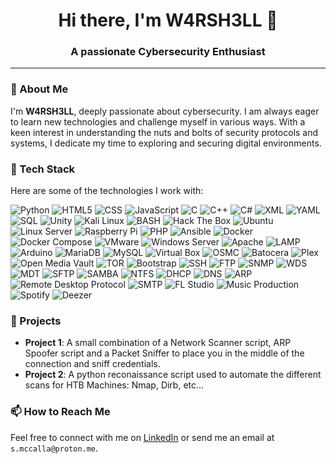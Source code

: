 <h1 align="center">Hi there, I'm W4RSH3LL 🐚</h1>

<h3 align="center">A passionate Cybersecurity Enthusiast</h3>

---

### 🌱 About Me

I'm **W4RSH3LL**, deeply passionate about cybersecurity. I am always eager to learn new technologies and challenge myself in various ways. With a keen interest in understanding the nuts and bolts of security protocols and systems, I dedicate my time to exploring and securing digital environments.

### 💼 Tech Stack

Here are some of the technologies I work with:

![Python](https://img.shields.io/badge/Python-3776AB?style=for-the-badge&logo=python&logoColor=white)
![HTML5](https://img.shields.io/badge/HTML5-E34F26?style=for-the-badge&logo=html5&logoColor=white)
![CSS](https://img.shields.io/badge/CSS-1572B6?style=for-the-badge&logo=css3&logoColor=white)
![JavaScript](https://img.shields.io/badge/JavaScript-F7DF1E?style=for-the-badge&logo=javascript&logoColor=black)
![C](https://img.shields.io/badge/C-00599C?style=for-the-badge&logo=c&logoColor=white)
![C++](https://img.shields.io/badge/C++-00599C?style=for-the-badge&logo=c%2B%2B&logoColor=white)
![C#](https://img.shields.io/badge/C%23-239120?style=for-the-badge&logo=c-sharp&logoColor=white)
![XML](https://img.shields.io/badge/XML-0077B5?style=for-the-badge&logo=xml&logoColor=white)
![YAML](https://img.shields.io/badge/YAML-0B0C10?style=for-the-badge&logo=yaml&logoColor=white)
![SQL](https://img.shields.io/badge/SQL-4479A1?style=for-the-badge&logo=mysql&logoColor=white)
![Unity](https://img.shields.io/badge/Unity-FFFFFF?style=for-the-badge&logo=unity&logoColor=black)
![Kali Linux](https://img.shields.io/badge/Kali_Linux-557C94?style=for-the-badge&logo=kali-linux&logoColor=white)
![BASH](https://img.shields.io/badge/BASH-4EAA25?style=for-the-badge&logo=gnu-bash&logoColor=white)
![Hack The Box](https://img.shields.io/badge/Hack_The_Box-9FEF00?style=for-the-badge&logo=hackthebox&logoColor=white)
![Ubuntu](https://img.shields.io/badge/Ubuntu-E95420?style=for-the-badge&logo=ubuntu&logoColor=white)
![Linux Server](https://img.shields.io/badge/Linux_Server-FCC624?style=for-the-badge&logo=linux&logoColor=black)
![Raspberry Pi](https://img.shields.io/badge/Raspberry_Pi-A22846?style=for-the-badge&logo=raspberry-pi&logoColor=white)
![PHP](https://img.shields.io/badge/PHP-777BB4?style=for-the-badge&logo=php&logoColor=white)
![Ansible](https://img.shields.io/badge/Ansible-EE0000?style=for-the-badge&logo=ansible&logoColor=white)
![Docker](https://img.shields.io/badge/Docker-2496ED?style=for-the-badge&logo=docker&logoColor=white)
![Docker Compose](https://img.shields.io/badge/Docker_Compose-2496ED?style=for-the-badge&logo=docker&logoColor=white)
![VMware](https://img.shields.io/badge/VMware-607078?style=for-the-badge&logo=vmware&logoColor=white)
![Windows Server](https://img.shields.io/badge/Windows_Server-0078D4?style=for-the-badge&logo=windows&logoColor=white)
![Apache](https://img.shields.io/badge/Apache-D22128?style=for-the-badge&logo=apache&logoColor=white)
![LAMP](https://img.shields.io/badge/LAMP-000000?style=for-the-badge&logo=lamp&logoColor=white)
![Arduino](https://img.shields.io/badge/Arduino-00979D?style=for-the-badge&logo=arduino&logoColor=white)
![MariaDB](https://img.shields.io/badge/MariaDB-003545?style=for-the-badge&logo=mariadb&logoColor=white)
![MySQL](https://img.shields.io/badge/MySQL-4479A1?style=for-the-badge&logo=mysql&logoColor=white)
![Virtual Box](https://img.shields.io/badge/Virtual_Box-183A61?style=for-the-badge&logo=virtualbox&logoColor=white)
![OSMC](https://img.shields.io/badge/OSMC-17394A?style=for-the-badge&logo=osmc&logoColor=white)
![Batocera](https://img.shields.io/badge/Batocera-00ADEF?style=for-the-badge&logo=batocera&logoColor=white)
![Plex](https://img.shields.io/badge/Plex-E5A00D?style=for-the-badge&logo=plex&logoColor=white)
![Open Media Vault](https://img.shields.io/badge/Open_Media_Vault-27AAE1?style=for-the-badge&logo=openmediavault&logoColor=white)
![TOR](https://img.shields.io/badge/TOR-7D4698?style=for-the-badge&logo=tor-project&logoColor=white)
![Bootstrap](https://img.shields.io/badge/Bootstrap-7952B3?style=for-the-badge&logo=bootstrap&logoColor=white)
![SSH](https://img.shields.io/badge/SSH-4DAA91?style=for-the-badge&logo=ssh&logoColor=white)
![FTP](https://img.shields.io/badge/FTP-009005?style=for-the-badge&logo=file-transfer-protocol&logoColor=white)
![SNMP](https://img.shields.io/badge/SNMP-CC0000?style=for-the-badge&logo=simple-network-management-protocol&logoColor=white)
![WDS](https://img.shields.io/badge/WDS-2673EC?style=for-the-badge&logo=windows-deployment-services&logoColor=white)
![MDT](https://img.shields.io/badge/MDT-0078D7?style=for-the-badge&logo=microsoft-deployment-toolkit&logoColor=white)
![SFTP](https://img.shields.io/badge/SFTP-0593D3?style=for-the-badge&logo=secure-file-transfer-protocol&logoColor=white)
![SAMBA](https://img.shields.io/badge/SAMBA-A80030?style=for-the-badge&logo=samba&logoColor=white)
![NTFS](https://img.shields.io/badge/NTFS-008080?style=for-the-badge&logo=ntfs&logoColor=white)
![DHCP](https://img.shields.io/badge/DHCP-0593D3?style=for-the-badge&logo=dynamic-host-configuration-protocol&logoColor=white)
![DNS](https://img.shields.io/badge/DNS-FFD700?style=for-the-badge&logo=domain-name-system&logoColor=black)
![ARP](https://img.shields.io/badge/ARP-CC0000?style=for-the-badge&logo=address-resolution-protocol&logoColor=white)
![Remote Desktop Protocol](https://img.shields.io/badge/Remote_Desktop_Protocol-0A5A9C?style=for-the-badge&logo=remote-desktop-protocol&logoColor=white)
![SMTP](https://img.shields.io/badge/SMTP-FF9900?style=for-the-badge&logo=simple-mail-transfer-protocol&logoColor=white)
![FL Studio](https://img.shields.io/badge/FL_Studio-050505?style=for-the-badge&logo=fl-studio&logoColor=white)
![Music Production](https://img.shields.io/badge/Music_Production-FFD700?style=for-the-badge&logo=music&logoColor=black)
![Spotify](https://img.shields.io/badge/Spotify-1ED760?style=for-the-badge&logo=spotify&logoColor=white)
![Deezer](https://img.shields.io/badge/Deezer-FF0000?style=for-the-badge&logo=deezer&logoColor=white)

### 🚀 Projects

- **Project 1**: A small combination of a Network Scanner script, ARP Spoofer script and a Packet Sniffer to place you in the middle of the connection and sniff credentials.
- **Project 2**: A python reconaissance script used to automate the different scans for HTB Machines: Nmap, Dirb, etc...

### 📫 How to Reach Me

Feel free to connect with me on [LinkedIn](https://www.linkedin.com/in/samuel-mc-calla-7026012ba/?originalSubdomain=fr) or send me an email at `s.mccalla@proton.me`.

